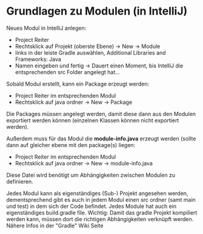 # Grundlagen zu Modulen (in IntelliJ)
Neues Modul in IntelliJ anlegen: 
* Project Reiter
* Rechtsklick auf Projekt (oberste Ebene) -> New -> Module 
* links in der leiste Gradle auswählen, Additional Libraries and Frameworks: Java 
* Namen eingeben und fertig -> Dauert einen Moment, bis IntelliJ die entsprechenden src Folder angelegt hat...

Sobald Modul erstellt, kann ein Package erzeugt werden:
* Project Reiter im entsprechenden Modul
* Rechtsklick auf java ordner -> New -> Package

Die Packages müssen angelegt werden, damit diese dann aus den Modulen exportiert werden können (einzelnen Klassen können nicht exportiert werden).

Außerdem muss für das Modul die **module-info.java** erzeugt werden (sollte dann auf gleicher ebene mit den package(s) liegen: 
* Project Reiter im entsprechenden Modul
* Rechtsklick auf java ordner -> New -> module-info.java

Diese Datei wird benötigt um Abhängigkeiten zwischen Modulen zu definieren.


Jedes Modul kann als eigenständiges (Sub-) Projekt angesehen werden, dementsprechend gibt es auch in jedem Modul einen src ordner (samt main und test) in dem sich der Code befindet. Jedes Module hat auch ein eigenständiges build.gradle file.
Wichtig: Damit das gradle Projekt kompiliert werden kann, müssen dort die richtigen Abhängigkeiten verknüpft werden. Nähere Infos in der "Gradle" Wiki Seite